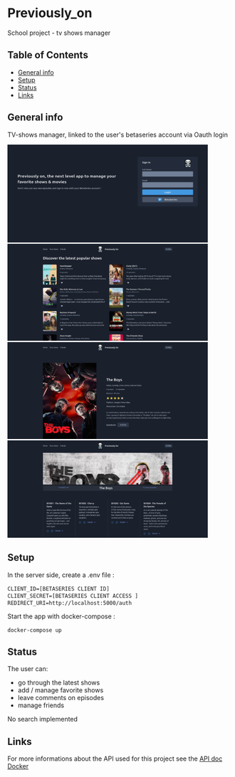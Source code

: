<div>
  <h1 align="">Previously_on</h1>
  <p align="">School project - tv shows manager</p>
</div>

## Table of Contents

* [General info](#general-info)
* [Setup](#setup)
* [Status](#status)
* [Links](#links)


## General info
TV-shows manager, linked to the user's betaseries account via Oauth login

<p float="left" >
  <img height="220px" width="450px" src="https://github.com/Ph-lo/Previously_on/blob/main/Screenshot%202022-09-10%20at%2021-43-38%20React%20App.png" />
  <img width="450px" src="https://github.com/Ph-lo/Previously_on/blob/main/Screenshot%202022-09-10%20at%2021-37-16%20React%20App.png" />
  <img width="450px" src="https://github.com/Ph-lo/Previously_on/blob/main/Screenshot%202022-09-10%20at%2021-40-43%20React%20App.png" />
  <img width="450px" src="https://github.com/Ph-lo/Previously_on/blob/main/Screenshot%202022-09-10%20at%2021-40-54%20React%20App.png" />
</p>


## Setup
In the server side, create a .env file :
``` .env
CLIENT_ID=[BETASERIES CLIENT ID]
CLIENT_SECRET=[BETASERIES CLIENT ACCESS ]
REDIRECT_URI=http://localhost:5000/auth
```
Start the app with docker-compose :
``` shell
docker-compose up
```

## Status

The user can:
* go through the latest shows
* add / manage favorite shows
* leave comments on episodes
* manage friends

No search implemented

## Links
For more informations about the API used for this project see the [API doc](https://www.betaseries.com/en/api/)<br />
[Docker](https://docs.docker.com/get-started/)
